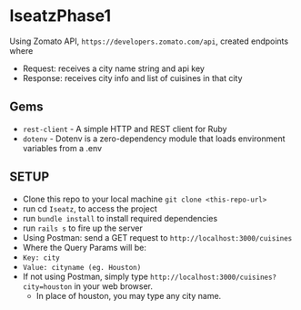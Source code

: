 # IseatzPhase1

Using Zomato API, `https://developers.zomato.com/api`, created endpoints where 
 - Request: receives a city name string and api key 
 - Response: receives city info and list of cuisines in that city

## Gems 
- `rest-client` - A simple HTTP and REST client for Ruby
- `dotenv` - Dotenv is a zero-dependency module that loads environment variables from a .env

## SETUP
- Clone this repo to your local machine `git clone <this-repo-url>`
- run cd `Iseatz`, to access the project
- run `bundle install` to install required dependencies
- run `rails s` to fire up the server
- Using Postman: send a GET request to `http://localhost:3000/cuisines`
 - Where the Query Params will be: 
 - `Key: city`
 - `Value: cityname (eg. Houston)`
- If not using Postman, simply type `http://localhost:3000/cuisines?city=houston` in your web browser. 
  - In place of houston, you may type any city name. 
